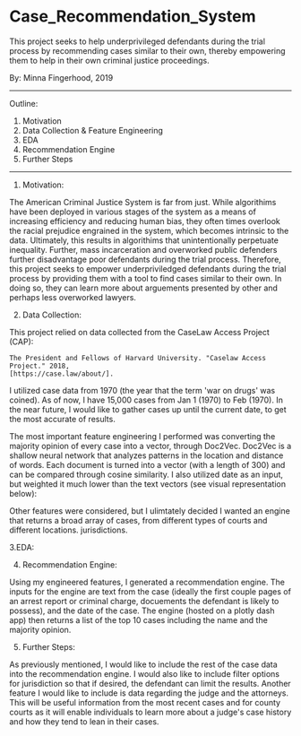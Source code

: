 # Case_Recommendation_System


This project seeks to help underprivileged defendants during the trial process by recommending cases similar to their own, thereby empowering them to help in their own criminal justice proceedings. 

By: Minna Fingerhood, 2019

-------------------------------

Outline:

1. Motivation
2. Data Collection & Feature Engineering
3. EDA
4. Recommendation Engine 
5. Further Steps

-----------------------------------------

1. Motivation: 

The American Criminal Justice System is far from just. While algorithims have been deployed in various stages of the system as a means of increasing efficiency and reducing human bias, they  often times overlook the racial prejudice engrained in the system, which becomes intrinsic to the data. Ultimately, this results in algorithims that unintentionally perpetuate inequality. Further, mass incarceration and overworked public defenders further disadvantage poor defendants during the trial process. Therefore, this project seeks to empower underpriviledged defendants during the trial process by providing them with a tool to find cases similar to their own. In doing so, they can learn more about arguements presented by other and perhaps less overworked lawyers. 


2. Data Collection:

This project relied on data collected from the CaseLaw Access Project (CAP):

    The President and Fellows of Harvard University. "Caselaw Access Project." 2018, 
    [https://case.law/about/].
    
I utilized case data from 1970 (the year that the term 'war on drugs' was coined). As of now, I have 15,000 cases from Jan 1 (1970) to Feb (1970). In the near future, I would like to gather cases up until the current date, to get the most accurate of results. 

The most important feature engineering I performed was converting the majority opinion of every case into a vector, through Doc2Vec. Doc2Vec is a shallow neural network that analyzes patterns in the location and distance of words. Each document is turned into a vector (with a length of 300) and can be compared through cosine similarity. I also utilized date as an input, but weighted it much lower than the text vectors (see visual representation below):



Other features were considered, but I ulimtately decided I wanted an engine that returns a broad array of cases, from different types of courts and different locations. jurisdictions. 




3.EDA: 






4. Recommendation Engine: 

Using my engineered features, I generated a recommendation engine. The inputs for the engine are text from the case (ideally the first couple pages of an arrest report or criminal charge, docuements the defendant is likely to possess), and the date of the case. The engine (hosted on a plotly dash app) then returns a list of the top 10 cases including the name and the majority opinion. 









5. Further Steps:

As previously mentioned, I would like to include the rest of the case data into the recommendation engine. I would also like to include filter options for jurisdiction so that if desired, the defendant can limit the results. Another feature I would like to include is data regarding the judge and the attorneys. This will be useful information from the most recent cases and for county courts as it will enable individuals to learn more about a judge's case history and how they tend to lean in their cases. 







